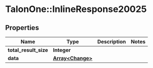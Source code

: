 # TalonOne::InlineResponse20025

## Properties
Name | Type | Description | Notes
------------ | ------------- | ------------- | -------------
**total_result_size** | **Integer** |  | 
**data** | [**Array&lt;Change&gt;**](Change.md) |  | 


